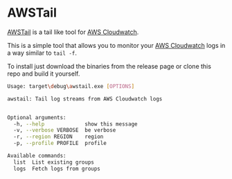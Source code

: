 # AWSTail

[AWSTail](https://gitbuh.com/yorodm/awstail) is a tail like tool for [AWS Cloudwatch](https://aws.amazon.com/cloudwatch/).

This is a simple tool that allows you to monitor your [AWS Cloudwatch](https://aws.amazon.com/cloudwatch/) logs
in a way similar to `tail -f`.

To install just download the binaries from the release page or clone this repo and build it yourself.

```sh
Usage: target\debug\awstail.exe [OPTIONS]

awstail: Tail log streams from AWS Cloudwatch logs


Optional arguments:
  -h, --help             show this message
  -v, --verbose VERBOSE  be verbose
  -r, --region REGION    region
  -p, --profile PROFILE  profile

Available commands:
  list  List existing groups
  logs  Fetch logs from groups
```
